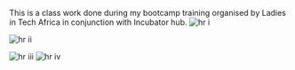 This is a class work done during my bootcamp training organised by Ladies in Tech Africa in conjunction with Incubator hub. 
![hr i](https://github.com/user-attachments/assets/a67eac15-1d7a-412b-bd8c-4b697f4298ee)


![hr ii](https://github.com/user-attachments/assets/3d14943e-0593-43b7-ac54-f7165384ec93)


![hr iii](https://github.com/user-attachments/assets/7c713c26-c33d-4e4d-9586-aaab093e774b)
![hr iv](https://github.com/user-attachments/assets/53277e6a-e60c-47a6-b2c9-0383b0651979)
